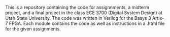 This is a repository containing the code for assignnments, a midterm project, and a final project in the class ECE 3700 (Digital System Design) at Utah State University.
The code was written in Verilog for the Basys 3 Artix-7 FPGA. Each module contains the code as well as instructions in a .html file for the given assignments.
